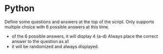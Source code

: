 Python
======

Define some questions and answers at the top of the script.
Only supports multiple choice with 6 possible answers at this time.
 - of the 6 possible answers, it will display 4 (a-d)
Always place the correct answer to the question as a1
 - it will be randomized and always displayed.
